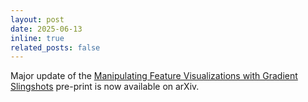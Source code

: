 ```yaml
---
layout: post
date: 2025-06-13
inline: true
related_posts: false
---
```


Major update of the <a href="https://arxiv.org/abs/2401.06122">Manipulating Feature Visualizations with Gradient Slingshots</a> pre-print is now available on arXiv.
